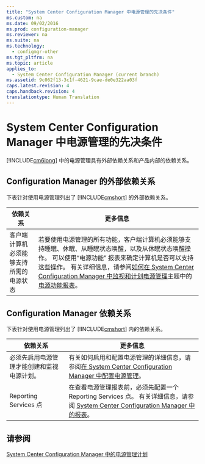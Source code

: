 ```yaml
---
title: "System Center Configuration Manager 中电源管理的先决条件"
ms.custom: na
ms.date: 09/02/2016
ms.prod: configuration-manager
ms.reviewer: na
ms.suite: na
ms.technology: 
  - configmgr-other
ms.tgt_pltfrm: na
ms.topic: article
applies_to: 
  - System Center Configuration Manager (current branch)
ms.assetid: 9c062f13-3c1f-4621-9cae-de0e322aa03f
caps.latest.revision: 4
caps.handback.revision: 4
translationtype: Human Translation
---
```

# System Center Configuration Manager 中电源管理的先决条件
[!INCLUDE[cm6long](../LocTest/includes/cm6long_md.md)] 中的电源管理具有外部依赖关系和产品内部的依赖关系。  
  
## Configuration Manager 的外部依赖关系  
 下表针对使用电源管理列出了 [!INCLUDE[cmshort](../LocTest/includes/cmshort_md.md)] 的外部依赖关系。  
  
|依赖关系|更多信息|  
|----------|----------|  
|客户端计算机必须能够支持所需的电源状态|若要使用电源管理的所有功能，客户端计算机必须能够支持睡眠、休眠、从睡眠状态唤醒，以及从休眠状态唤醒操作。 可以使用“电源功能” 报表来确定计算机是否可以支持这些操作。 有关详细信息，请参阅[如何在 System Center Configuration Manager 中监视和计划电源管理](../LocTest/How-to-monitor-and-plan-for-power-management-in-System-Center-Configuration-Manager.md)主题中的[电源功能报表](../LocTest/How-to-monitor-and-plan-for-power-management-in-System-Center-Configuration-Manager.md#BKMK_Capabilites)。|  
  
## Configuration Manager 依赖关系  
 下表针对使用电源管理列出了 [!INCLUDE[cmshort](../LocTest/includes/cmshort_md.md)] 内的依赖关系。  
  
|依赖关系|更多信息|  
|----------|----------|  
|必须先启用电源管理才能创建和监视电源计划。|有关如何启用和配置电源管理的详细信息，请参阅[在 System Center Configuration Manager 中配置电源管理](../LocTest/Configuring-power-management-in-System-Center-Configuration-Manager.md)。|  
|Reporting Services 点|在查看电源管理报表前，必须先配置一个 Reporting Services 点。 有关详细信息，请参阅 [System Center Configuration Manager 中的报表](../LocTest/Reporting-in-System-Center-Configuration-Manager.md)。|  
  
## 请参阅  
 [System Center Configuration Manager 中的电源管理计划](../LocTest/Planning-for-power-management-in-System-Center-Configuration-Manager.md)